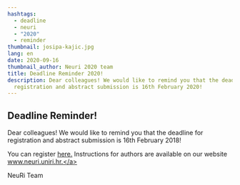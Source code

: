 ```yaml
---
hashtags:
  - deadline
  - neuri
  - "2020"
  - reminder
thumbnail: josipa-kajic.jpg
lang: en
date: 2020-09-16
thumbnail_author: Neuri 2020 team
title: Deadline Reminder 2020!
description: Dear colleagues! We would like to remind you that the deadline for
  registration and abstract submission is 16th February 2020!
---
```


## Deadline Reminder!

Dear colleagues!
We would like to remind you that the deadline for registration and abstract submission is 16th February 2018!

You can register <a href="https://www.youtube.com/user/SpectreSoundStudios" target="_blank" rel="noopener noreferrer">here.</a>
Instructions for authors are available on our website <a href="https://neuri.uniri.hr" target="_blank" rel="noopener noreferrer">www.neuri.uniri.hr.</a>

NeuRi Team